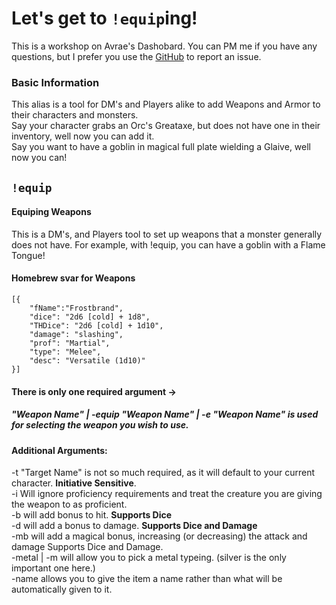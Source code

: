 # Let's get to `!equip`ing! 
This is a workshop on Avrae's Dashobard.
You can PM me if you have any questions, but I prefer you use the [GitHub](https://github.com/Adalbar3333/Lets_get_to_Equiping/) to report an issue.

### Basic Information 
This alias is a tool for DM's and Players alike to add Weapons and Armor to their characters and monsters. <br>
Say your character grabs an Orc's Greataxe, but does not have one in their inventory, well now you can add it.<br>
Say you want to have a goblin in magical full plate wielding a Glaive, well now you can! 

## `!equip`
#### Equiping Weapons
This is a DM's, and Players tool to set up weapons that a monster generally does not have. For example, with !equip, you can have a goblin with a Flame Tongue!
#### Homebrew svar for Weapons
```!svar homebrewWeapon
[{
    "fName":"Frostbrand",
    "dice": "2d6 [cold] + 1d8",
    "THDice": "2d6 [cold] + 1d10",
    "damage": "slashing",
    "prof": "Martial",
    "type": "Melee",
    "desc": "Versatile (1d10)"
}]
```
#### There is only one required argument ->
##### "Weapon Name" | -equip "Weapon Name" | -e "Weapon Name" is used for selecting the weapon you wish to use.
#### Additional Arguments:
-t "Target Name" is not so much required, as it will default to your current character. __Initiative Sensitive__.<br>
-i Will ignore proficiency requirements and treat the creature you are giving the weapon to as proficient.<br>
-b will add bonus to hit. __Supports Dice__ <br>
-d will add a bonus to damage. __Supports Dice and Damage__ <br>
-mb will add a magical bonus, increasing (or decreasing) the attack and damage Supports Dice and Damage. <br>
-metal | -m will allow you to pick a metal typeing. (silver is the only important one here.) <br>
-name allows you to give the item a name rather than what will be automatically given to it. <br>

